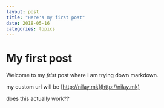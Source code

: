 ```yaml
---
layout: post
title: "Here's my first post"
date: 2018-05-16
categories: topics
---
```


# My first post

Welcome to my *frist* post where I am trying down markdown.

my custom url will be [http://nilay.mk](http://nilay.mk)

does this actually work??